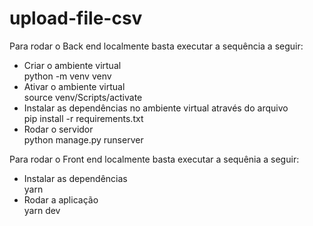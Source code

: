 # upload-file-csv
Para rodar o Back end localmente basta executar a sequência a seguir:
<ul>
  <li>Criar o ambiente virtual</li>
    python -m venv venv
  <li>Ativar o ambiente virtual</li>
    source venv/Scripts/activate
  <li>Instalar as dependências no ambiente virtual através do arquivo</li>
    pip install -r requirements.txt</li>
  <li>Rodar o servidor</li>
    python manage.py runserver
</ul>

Para rodar o Front end localmente basta executar a sequênia a seguir:
<ul>
  <li>Instalar as dependências</li>
    yarn
  <li>Rodar a aplicação</li>
    yarn dev
</ul>
